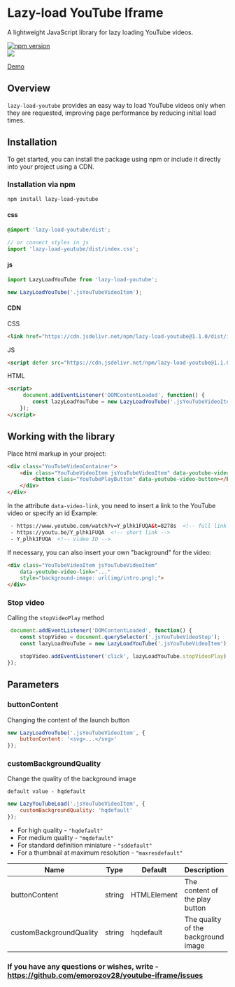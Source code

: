 # Lazy-load YouTube Iframe
A lightweight JavaScript library for lazy loading YouTube videos.

[![npm version](https://badge.fury.io/js/lazy-load-youtube.svg)](https://www.npmjs.com/package/lazy-load-youtube)  
[![](https://data.jsdelivr.com/v1/package/npm/lazy-load-youtube/badge)](https://www.jsdelivr.com/package/npm/lazy-load-youtube)

[Demo](https://emorozov28.github.io/youtube-iframe/demo/index.html)

## Overview
`lazy-load-youtube` provides an easy way to load YouTube videos only when they are requested, improving page performance by reducing initial load times.

## Installation
To get started, you can install the package using npm or include it directly into your project using a CDN.

### Installation via npm
```bash
npm install lazy-load-youtube
```
#### css
```css
@import 'lazy-load-youtube/dist';
```
```javascript
// or connect styles in js
import 'lazy-load-youtube/dist/index.css';
```
#### js
```javascript
import LazyLoadYouTube from 'lazy-load-youtube';

new LazyLoadYouTube('.jsYouTubeVideoItem');
```
#### CDN
CSS
```html
<link href="https://cdn.jsdelivr.net/npm/lazy-load-youtube@1.1.0/dist/index.css" rel="stylesheet">
```
JS
```html
<script defer src="https://cdn.jsdelivr.net/npm/lazy-load-youtube@1.1.0/dist/index.js"></script>
```
HTML
```html
<script>
     document.addEventListener('DOMContentLoaded', function() {
        const lazyLoadYouTube = new LazyLoadYouTube('.jsYouTubeVideoItem');
    });
</script>
```
## Working with the library
Place html markup in your project:
```html
<div class="YouTubeVideoContainer">
    <div class="YouTubeVideoItem jsYouTubeVideoItem" data-youtube-video-link="Y_plhk1FUQA">
        <button class="YouTubePlayButton" data-youtube-video-button></button>
    </div>
</div>
```
In the attribute `data-video-link`, you need to insert a link to the YouTube video or specify an id
Example:
```html
 - https://www.youtube.com/watch?v=Y_plhk1FUQA&t=8278s  <!-- full link -->
 - https://youtu.be/Y_plhk1FUQA  <!-- short link -->
 - Y_plhk1FUQA  <!-- video ID -->
 ```

If necessary, you can also insert your own "background" for the video:
```html 
<div class="YouTubeVideoItem jsYouTubeVideoItem"
    data-youtube-video-link="..."
    style="background-image: url(img/intro.png);">
</div>
```

### Stop video
Calling the `stopVideoPlay` method
```javascript
 document.addEventListener('DOMContentLoaded', function() {
    const stopVideo = document.querySelector('.jsYouTubeVideoStop');
    const lazyLoadYouTube = new LazyLoadYouTube('.jsYouTubeVideoItem');

    stopVideo.addEventListener('click', lazyLoadYouTube.stopVideoPlay);
});
```

## Parameters

### buttonContent
Changing the content of the launch button
```javascript
new LazyLoadYouTube('.jsYouTubeVideoItem', {
    buttonContent: '<svg>...</svg>'
});
```

### customBackgroundQuality

Change the quality of the background image

`default value - hqdefault`
```javascript
new LazyYouTubeLoad('.jsYouTubeVideoItem', {
    customBackgroundQuality: 'hqdefault'
});
```
+ For high quality - `"hqdefault"`
+ For medium quality - `"mqdefault"`
+ For standard definition miniature - `"sddefault"`
+ For a thumbnail at maximum resolution - `"maxresdefault"`

| Name | Type | Default | Description | Extra options |
| --- | --- | --- | --- | --- |
| buttonContent | string | HTMLElement | The content of the play button | --- |
| customBackgroundQuality | string | hqdefault | The quality of the background image | hqdefault, mqdefault, sddefault, maxresdefault |


### If you have any questions or wishes, write - https://github.com/emorozov28/youtube-iframe/issues